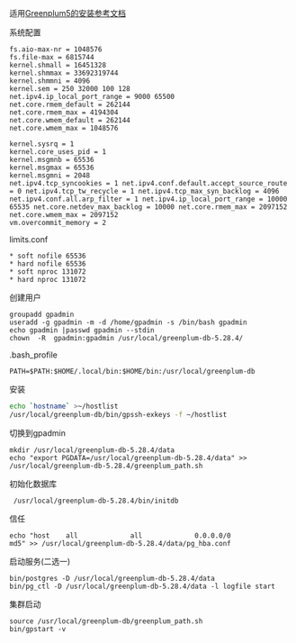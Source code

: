 

适用[Greenplum5的安装参考文档](https://cn.greenplum.org/wp-content/uploads/2020/08/10.-Greenplum编译安装和调试-For-发布.pdf)

系统配置

```
fs.aio-max-nr = 1048576
fs.file-max = 6815744
kernel.shmall = 16451328
kernel.shmmax = 33692319744
kernel.shmmni = 4096
kernel.sem = 250 32000 100 128
net.ipv4.ip_local_port_range = 9000 65500
net.core.rmem_default = 262144
net.core.rmem_max = 4194304
net.core.wmem_default = 262144
net.core.wmem_max = 1048576

kernel.sysrq = 1
kernel.core_uses_pid = 1
kernel.msgmnb = 65536
kernel.msgmax = 65536
kernel.msgmni = 2048
net.ipv4.tcp_syncookies = 1 net.ipv4.conf.default.accept_source_route = 0 net.ipv4.tcp_tw_recycle = 1 net.ipv4.tcp_max_syn_backlog = 4096 net.ipv4.conf.all.arp_filter = 1 net.ipv4.ip_local_port_range = 10000 65535 net.core.netdev_max_backlog = 10000 net.core.rmem_max = 2097152
net.core.wmem_max = 2097152
vm.overcommit_memory = 2
```

limits.conf

```
* soft nofile 65536
* hard nofile 65536
* soft nproc 131072
* hard nproc 131072
```



创建用户

```
groupadd gpadmin
useradd -g gpadmin -m -d /home/gpadmin -s /bin/bash gpadmin
echo gpadmin |passwd gpadmin --stdin
chown  -R  gpadmin:gpadmin /usr/local/greenplum-db-5.28.4/
```

.bash_profile

```
PATH=$PATH:$HOME/.local/bin:$HOME/bin:/usr/local/greenplum-db
```



安装

```bash
echo `hostname` >~/hostlist
/usr/local/greenplum-db/bin/gpssh-exkeys -f ~/hostlist
```



切换到gpadmin

```
mkdir /usr/local/greenplum-db-5.28.4/data
echo "export PGDATA=/usr/local/greenplum-db-5.28.4/data" >> /usr/local/greenplum-db-5.28.4/greenplum_path.sh
```

初始化数据库

```
 /usr/local/greenplum-db-5.28.4/bin/initdb
```

信任

```
echo "host    all             all             0.0.0.0/0               md5" >> /usr/local/greenplum-db-5.28.4/data/pg_hba.conf 
```



启动服务(二选一)

```
bin/postgres -D /usr/local/greenplum-db-5.28.4/data
bin/pg_ctl -D /usr/local/greenplum-db-5.28.4/data -l logfile start
```

集群启动

```
source /usr/local/greenplum-db/greenplum_path.sh
bin/gpstart -v
```

